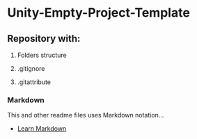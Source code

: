 # Unity-Empty-Project-Template



## Repository with:

1. Folders structure

3. .gitignore

4. .gitattribute




### Markdown

This and other readme files uses Markdown notation...

* [Learn Markdown](http://daringfireball.net/projects/markdown/basics)
